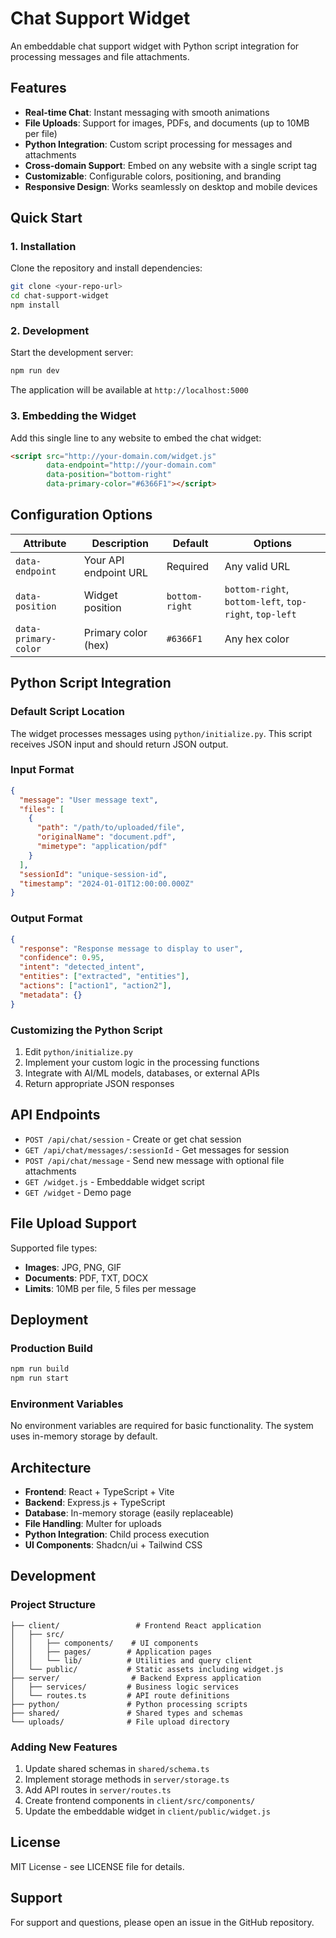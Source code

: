 # Chat Support Widget

An embeddable chat support widget with Python script integration for processing messages and file attachments.

## Features

- **Real-time Chat**: Instant messaging with smooth animations
- **File Uploads**: Support for images, PDFs, and documents (up to 10MB per file)
- **Python Integration**: Custom script processing for messages and attachments
- **Cross-domain Support**: Embed on any website with a single script tag
- **Customizable**: Configurable colors, positioning, and branding
- **Responsive Design**: Works seamlessly on desktop and mobile devices

## Quick Start

### 1. Installation

Clone the repository and install dependencies:

```bash
git clone <your-repo-url>
cd chat-support-widget
npm install
```

### 2. Development

Start the development server:

```bash
npm run dev
```

The application will be available at `http://localhost:5000`

### 3. Embedding the Widget

Add this single line to any website to embed the chat widget:

```html
<script src="http://your-domain.com/widget.js" 
        data-endpoint="http://your-domain.com"
        data-position="bottom-right"
        data-primary-color="#6366F1"></script>
```

## Configuration Options

| Attribute | Description | Default | Options |
|-----------|-------------|---------|---------|
| `data-endpoint` | Your API endpoint URL | Required | Any valid URL |
| `data-position` | Widget position | `bottom-right` | `bottom-right`, `bottom-left`, `top-right`, `top-left` |
| `data-primary-color` | Primary color (hex) | `#6366F1` | Any hex color |

## Python Script Integration

### Default Script Location

The widget processes messages using `python/initialize.py`. This script receives JSON input and should return JSON output.

### Input Format

```json
{
  "message": "User message text",
  "files": [
    {
      "path": "/path/to/uploaded/file",
      "originalName": "document.pdf",
      "mimetype": "application/pdf"
    }
  ],
  "sessionId": "unique-session-id",
  "timestamp": "2024-01-01T12:00:00.000Z"
}
```

### Output Format

```json
{
  "response": "Response message to display to user",
  "confidence": 0.95,
  "intent": "detected_intent",
  "entities": ["extracted", "entities"],
  "actions": ["action1", "action2"],
  "metadata": {}
}
```

### Customizing the Python Script

1. Edit `python/initialize.py`
2. Implement your custom logic in the processing functions
3. Integrate with AI/ML models, databases, or external APIs
4. Return appropriate JSON responses

## API Endpoints

- `POST /api/chat/session` - Create or get chat session
- `GET /api/chat/messages/:sessionId` - Get messages for session
- `POST /api/chat/message` - Send new message with optional file attachments
- `GET /widget.js` - Embeddable widget script
- `GET /widget` - Demo page

## File Upload Support

Supported file types:
- **Images**: JPG, PNG, GIF
- **Documents**: PDF, TXT, DOCX
- **Limits**: 10MB per file, 5 files per message

## Deployment

### Production Build

```bash
npm run build
npm run start
```

### Environment Variables

No environment variables are required for basic functionality. The system uses in-memory storage by default.

## Architecture

- **Frontend**: React + TypeScript + Vite
- **Backend**: Express.js + TypeScript
- **Database**: In-memory storage (easily replaceable)
- **File Handling**: Multer for uploads
- **Python Integration**: Child process execution
- **UI Components**: Shadcn/ui + Tailwind CSS

## Development

### Project Structure

```
├── client/                 # Frontend React application
│   ├── src/
│   │   ├── components/    # UI components
│   │   ├── pages/        # Application pages
│   │   └── lib/          # Utilities and query client
│   └── public/           # Static assets including widget.js
├── server/                # Backend Express application
│   ├── services/         # Business logic services
│   └── routes.ts         # API route definitions
├── python/               # Python processing scripts
├── shared/               # Shared types and schemas
└── uploads/              # File upload directory
```

### Adding New Features

1. Update shared schemas in `shared/schema.ts`
2. Implement storage methods in `server/storage.ts`
3. Add API routes in `server/routes.ts`
4. Create frontend components in `client/src/components/`
5. Update the embeddable widget in `client/public/widget.js`

## License

MIT License - see LICENSE file for details.

## Support

For support and questions, please open an issue in the GitHub repository.